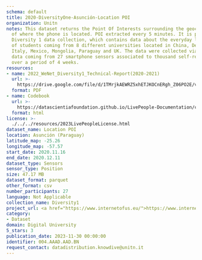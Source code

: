 ```yaml
---
schema: default
title: 2020-DiversityOne-Asunción-Location POI
organization: Unitn
notes: This dataset returns the Point Of Interests surrounding the geocoordinates
  of where the phone is located. POI extracted every 5 minutes. It is part of Wenet
  Diversity 1 data collection, which contains data about the everyday life activities
  of students coming from 8 different universities located in China, Denmark, India,
  Italy, Mexico, Mongolia, Paraguay and UK. The data were collected via questionnaires,
  data coming from 27 smartphone sensors associated to thousand self-reported annotations
  over a period of 4 weeks.
resources:
- name: 2022_WeNet_Diversity1_Technical-Report(2020-2021)
  url: >-
    https://drive.google.com/file/d/1TMrjkAEWRZ5xhETJKOCnERgh_Z06PO2E/view?usp=drive_link
  format: PDF
- name: Codebook
  url: >-
    https://datascientiafoundation.github.io/LivePeople-Documentation/codebooks/2020_DV1_Asuncion_location_poi.html
  format: html
license: >-
  ./../../resources/2023LivePeopleLicense.html
dataset_name: Location POI
location: Asunción (Paraguay)
latitude_map: -25.26
longitude_map: -57.57
start_date: 2020.11.16
end_date: 2020.12.11
dataset_type: Sensors
sensor_type: Position
size: 47.17 MB
dataset_format: parquet
other_format: csv
number_participants: 27
language: Not Applicable
collection_name: Diversity1
project_url: <a href="https://www.internetofus.eu/">https://www.internetofus.eu/</a>
category:
- Dataset
domain: Digital University
5_stars: 3
publication_date: 2023-11-30 00:00:00
identifier: 004.AAAD.AAD.BN
request_contact: datadistribution.knowdive@unitn.it
---
```

